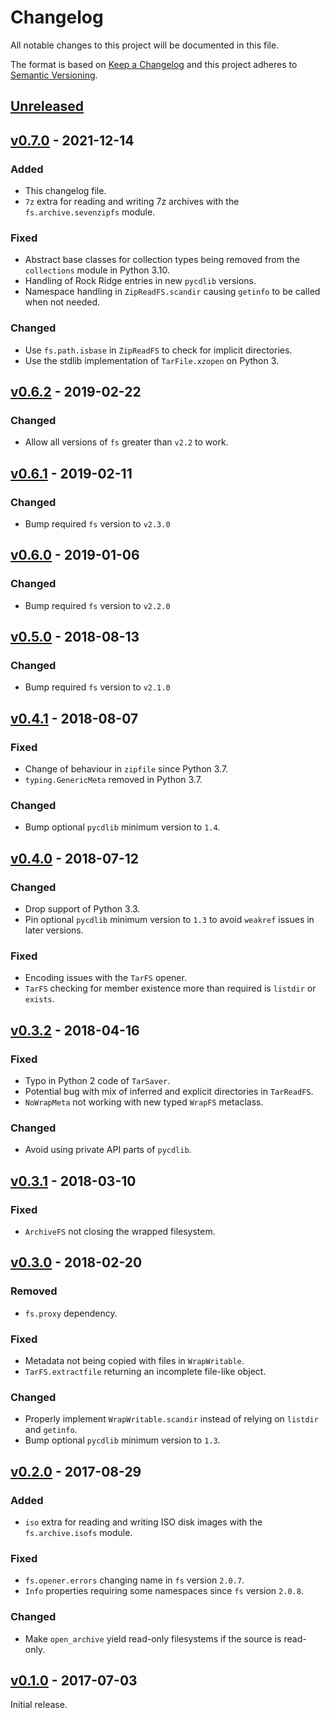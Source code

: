 # Changelog
All notable changes to this project will be documented in this file.

The format is based on [Keep a Changelog](http://keepachangelog.com/en/1.0.0/)
and this project adheres to [Semantic Versioning](http://semver.org/spec/v2.0.0.html).


## [Unreleased]

[Unreleased]: https://github.com/althonos/fs.archive/compare/v0.7.0...HEAD


## [v0.7.0] - 2021-12-14

[v0.7.0]: https://github.com/althonos/fs.archive/compare/v0.6.2...v0.7.0

### Added
- This changelog file.
- `7z` extra for reading and writing 7z archives with the `fs.archive.sevenzipfs` module.

### Fixed
- Abstract base classes for collection types being removed from the `collections` module in Python 3.10.
- Handling of Rock Ridge entries in new `pycdlib` versions.
- Namespace handling in `ZipReadFS.scandir` causing `getinfo` to be called when not needed.

### Changed
- Use `fs.path.isbase` in `ZipReadFS` to check for implicit directories.
- Use the stdlib implementation of `TarFile.xzopen` on Python 3.


## [v0.6.2] - 2019-02-22

[v0.6.2]: https://github.com/althonos/fs.archive/compare/v0.6.1...v0.6.2

### Changed
- Allow all versions of `fs` greater than `v2.2` to work.


## [v0.6.1] - 2019-02-11

[v0.6.1]: https://github.com/althonos/fs.archive/compare/v0.6.0...v0.6.1

### Changed
- Bump required `fs` version to `v2.3.0`


## [v0.6.0] - 2019-01-06

[v0.6.0]: https://github.com/althonos/fs.archive/compare/v0.5.0...v0.6.0

### Changed
- Bump required `fs` version to `v2.2.0`


## [v0.5.0] - 2018-08-13

[v0.5.0]: https://github.com/althonos/fs.archive/compare/v0.4.1...v0.5.0

### Changed
- Bump required `fs` version to `v2.1.0`


## [v0.4.1] - 2018-08-07

[v0.4.1]: https://github.com/althonos/fs.archive/compare/v0.4.0...v0.4.1

### Fixed
- Change of behaviour in `zipfile` since Python 3.7.
- `typing.GenericMeta` removed in Python 3.7.

### Changed
- Bump optional `pycdlib` minimum version to `1.4`.


## [v0.4.0] - 2018-07-12

[v0.4.0]: https://github.com/althonos/fs.archive/compare/v0.3.2...v0.4.0

### Changed
- Drop support of Python 3.3.
- Pin optional `pycdlib` minimum version to `1.3` to avoid `weakref` issues in later versions.

### Fixed
- Encoding issues with the `TarFS` opener.
- `TarFS` checking for member existence more than required is `listdir` or `exists`.


## [v0.3.2] - 2018-04-16

[v0.3.2]: https://github.com/althonos/fs.archive/compare/v0.3.1...v0.3.2

### Fixed
- Typo in Python 2 code of `TarSaver`.
- Potential bug with mix of inferred and explicit directories in `TarReadFS`.
- `NoWrapMeta` not working with new typed `WrapFS` metaclass.

### Changed
- Avoid using private API parts of `pycdlib`.


## [v0.3.1] - 2018-03-10

[v0.3.1]: https://github.com/althonos/fs.archive/compare/v0.3.0...v0.3.1

### Fixed
- `ArchiveFS` not closing the wrapped filesystem.


## [v0.3.0] - 2018-02-20

[v0.3.0]: https://github.com/althonos/fs.archive/compare/v0.2.0...v0.3.0

### Removed
- `fs.proxy` dependency.

### Fixed
- Metadata not being copied with files in `WrapWritable`.
- `TarFS.extractfile` returning an incomplete file-like object.

### Changed
- Properly implement `WrapWritable.scandir` instead of relying on `listdir` and `getinfo`.
- Bump optional `pycdlib` minimum version to `1.3`.


## [v0.2.0] - 2017-08-29

[v0.2.0]: https://github.com/althonos/fs.archive/compare/v0.1.0...v0.2.0

### Added
- `iso` extra for reading and writing ISO disk images with the `fs.archive.isofs` module.

### Fixed
- `fs.opener.errors` changing name in `fs` version `2.0.7`.
- `Info` properties requiring some namespaces since `fs` version `2.0.8`.

### Changed
- Make `open_archive` yield read-only filesystems if the source is read-only.


## [v0.1.0] - 2017-07-03

[v0.1.0]: https://github.com/althonos/fs.archive/compare/b73357aa...v0.1.0

Initial release.
